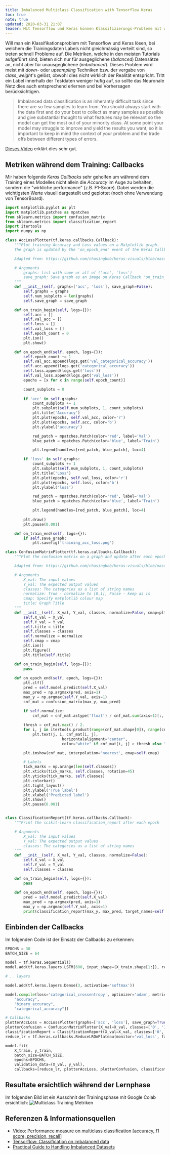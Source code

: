 ```yaml
---
title: Imbalanced Multiclass Classification with Tensorflow Keras
toc: true
note: true
updated: 2020-03-31 21:07
teaser: Mit Tensorflow und Keras können Klassifizierungs-Probleme mit wenig Aufwand, und noch weniger Code gelöst werden. Die entsprechenden MNIST oder Iris Beispiele enthalten dabei jedoch meist einen ausgeglichenen Datensatz. Ist dies nicht der Fall, so gibt es einige Herausforderungen.
---
```


Will man ein Klassifikationsproblem mit Tensorflow und Keras lösen, bei welchem die Trainingsdaten Labels nicht gleichmässig verteilt sind, so treten schnell Probleme auf. Die Metriken, welche in den meisten Tutorials aufgeführt sind, bieten sich nur für ausgeglichene (*balanced*) Datensätze an, nicht aber für unausgeglichene (*imbalanced*). Dieses Problem wird meist mit *down-* oder *upsampling* Techniken bzw. der vergabe von *class_weight*'s  gelöst, obwohl dies nicht wirklich der Realität entspricht. Tritt ein Label innerhalb der Testdaten weniger hufig auf, so sollte das Neuronale Netz dies auch entsprechend erlernen und bei Vorhersagen berücksichtigen.

> Imbalanced data classification is an inherantly difficult task since there are so few samples to learn from. You should always start with the data first and do your best to collect as many samples as possible and give substantial thought to what features may be relevant so the model can get the most out of your minority class. At some point your model may struggle to improve and yield the results you want, so it is important to keep in mind the context of your problem and the trade offs between different types of errors.

<a href="https://www.youtube.com/watch?v=HBi-P5j0Kec" target="_blank">Dieses Video</a> erklärt dies sehr gut.

## Metriken während dem Training: Callbacks

Mir haben folgende *Keras Callbacks* sehr geholfen um während dem Training eines Modelles nicht allein die *Accuracy* im Auge zu behalten, sondern die "wirkliche performance" (z.B. F1-Score). Dabei werden die wichtigsten Werte visuell dargestellt und geplottet (noch ohne Verwendung von TensorBoard).

```python
import matplotlib.pyplot as plt    
import matplotlib.patches as mpatches  
from sklearn.metrics import confusion_matrix
from sklearn.metrics import classification_report
import itertools
import numpy as np

class AccLossPlotter(tf.keras.callbacks.Callback):
    """Plot training Accuracy and Loss values on a Matplotlib graph. 
    The graph is updated by the 'on_epoch_end' event of the Keras Callback class

    Adapted from: https://github.com/chasingbob/keras-visuals/blob/master/visual_callbacks.py

    # Arguments
        graphs: list with some or all of ('acc', 'loss')
        save_graph: Save graph as an image on Keras Callback 'on_train_end' event 
    """
    def __init__(self, graphs=['acc', 'loss'], save_graph=False):
        self.graphs = graphs
        self.num_subplots = len(graphs)
        self.save_graph = save_graph

    def on_train_begin(self, logs={}):
        self.acc = []
        self.val_acc = []
        self.loss = []
        self.val_loss = []
        self.epoch_count = 0
        plt.ion()
        plt.show()

    def on_epoch_end(self, epoch, logs={}):
        self.epoch_count += 1
        self.val_acc.append(logs.get('val_categorical_accuracy'))
        self.acc.append(logs.get('categorical_accuracy'))
        self.loss.append(logs.get('loss'))
        self.val_loss.append(logs.get('val_loss'))
        epochs = [x for x in range(self.epoch_count)]

        count_subplots = 0
        
        if 'acc' in self.graphs:
            count_subplots += 1
            plt.subplot(self.num_subplots, 1, count_subplots)
            plt.title('Accuracy')
            plt.plot(epochs, self.val_acc, color='r')
            plt.plot(epochs, self.acc, color='b')
            plt.ylabel('accuracy')

            red_patch = mpatches.Patch(color='red', label='Val')
            blue_patch = mpatches.Patch(color='blue', label='Train')

            plt.legend(handles=[red_patch, blue_patch], loc=4)

        if 'loss' in self.graphs:
            count_subplots += 1
            plt.subplot(self.num_subplots, 1, count_subplots)
            plt.title('Loss')
            plt.plot(epochs, self.val_loss, color='r')
            plt.plot(epochs, self.loss, color='b')
            plt.ylabel('loss')

            red_patch = mpatches.Patch(color='red', label='Val')
            blue_patch = mpatches.Patch(color='blue', label='Train')

            plt.legend(handles=[red_patch, blue_patch], loc=4)
        
        plt.draw()
        plt.pause(0.001)

    def on_train_end(self, logs={}):
        if self.save_graph:
            plt.savefig('training_acc_loss.png')

class ConfusionMatrixPlotter(tf.keras.callbacks.Callback):
    """Plot the confusion matrix on a graph and update after each epoch

    Adapted from: https://github.com/chasingbob/keras-visuals/blob/master/visual_callbacks.py

    # Arguments
        X_val: The input values 
        Y_val: The expected output values
        classes: The categories as a list of string names
        normalize: True - normalize to [0,1], False - keep as is
        cmap: Specify matplotlib colour map
        title: Graph Title
    """
    def __init__(self, X_val, Y_val, classes, normalize=False, cmap=plt.cm.Blues, title='Confusion Matrix'):
        self.X_val = X_val
        self.Y_val = Y_val
        self.title = title
        self.classes = classes
        self.normalize = normalize
        self.cmap = cmap
        plt.ion()
        plt.figure()
        plt.title(self.title)

    def on_train_begin(self, logs={}):
        pass
    
    def on_epoch_end(self, epoch, logs={}):    
        plt.clf()
        pred = self.model.predict(self.X_val)
        max_pred = np.argmax(pred, axis=1)
        max_y = np.argmax(self.Y_val, axis=1)
        cnf_mat = confusion_matrix(max_y, max_pred)
   
        if self.normalize:
            cnf_mat = cnf_mat.astype('float') / cnf_mat.sum(axis=1)[:, np.newaxis]

        thresh = cnf_mat.max() / 2.
        for i, j in itertools.product(range(cnf_mat.shape[0]), range(cnf_mat.shape[1])):
            plt.text(j, i, cnf_mat[i, j],                                          
                         horizontalalignment="center",
                         color="white" if cnf_mat[i, j] > thresh else "black")

        plt.imshow(cnf_mat, interpolation='nearest', cmap=self.cmap)

        # Labels
        tick_marks = np.arange(len(self.classes))
        plt.xticks(tick_marks, self.classes, rotation=45)
        plt.yticks(tick_marks, self.classes)
        plt.colorbar()                                                                       
        plt.tight_layout()                                                    
        plt.ylabel('True label')                                              
        plt.xlabel('Predicted label')                                         
        plt.show()
        plt.pause(0.001)


class ClassificationReport(tf.keras.callbacks.Callback):
    """Print the scikit-learn classification_report after each epoch

    # Arguments
        X_val: The input values 
        Y_val: The expected output values
        classes: The categories as a list of string names
    """
    def __init__(self, X_val, Y_val, classes, normalize=False):
        self.X_val = X_val
        self.Y_val = Y_val
        self.classes = classes

    def on_train_begin(self, logs={}):
        pass
    
    def on_epoch_end(self, epoch, logs={}):   
        pred = self.model.predict(self.X_val)
        max_pred = np.argmax(pred, axis=1)
        max_y = np.argmax(self.Y_val, axis=1)
        print(classification_report(max_y, max_pred, target_names=self.classes))
```

## Einbinden der Callbacks

Im folgenden Code ist der Einsatz der Callbacks zu erkennen:

```python
EPOCHS = 30
BATCH_SIZE = 64

model = tf.keras.Sequential()
model.add(tf.keras.layers.LSTM(600, input_shape=(X_train.shape[1:]), return_sequences=True))

# .. layers

model.add(tf.keras.layers.Dense(3, activation='softmax'))

model.compile(loss='categorical_crossentropy', optimizer='adam', metrics=[
    "accuracy",
    "binary_accuracy",
    "categorical_accuracy"])

# Callbacks
plotterAccLoss = AccLossPlotter(graphs=['acc', 'loss'], save_graph=True)
plotterConfusion = ConfusionMatrixPlotter(X_val=X_val, classes=['0', '1', '2'], Y_val=y_val)
classificationReport = ClassificationReport(X_val=X_val, classes=['0', '1', '2'], Y_val=y_val)
reduce_lr = tf.keras.callbacks.ReduceLROnPlateau(monitor='val_loss', factor=0.2, patience=3, min_lr=0.00001)

model.fit(
    X_train, y_train, 
    batch_size=BATCH_SIZE, 
    epochs=EPOCHS,
    validation_data=(X_val, y_val),
    callbacks=[reduce_lr, plotterAccLoss, plotterConfusion, classificationReport])
```

## Resultate ersichtlich während der Lernphase

Im folgenden Bild ist ein Ausschnit der Trainingsphase mit Google Colab ersichtlich:
![Multiclass Training Metriken](/assets/images/multiclass-training-metrics.PNG)


<div class="divider"></div>

## Referenzen & Informationsquellen
* <a href="https://www.youtube.com/watch?v=HBi-P5j0Kec" target="_blank">Video: Performance measure on multiclass classification [accuracy, f1 score, precision, recall]</a>
* <a href="https://www.tensorflow.org/tutorials/structured_data/imbalanced_data#applying_this_tutorial_to_your_problem" target="_blank">Tensorflow: Classification on imbalanced data</a>
* <a href="https://www.curiousily.com/posts/practical-guide-to-handling-imbalanced-datasets/" target="_blank">Practical Guide to Handling Imbalanced Datasets</a>